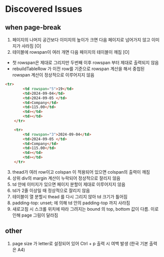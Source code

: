 # Discovered Issues

## when page-break
1. 페이지의 나머지 공간보다 이미지의 높이가 크면 다음 페이지로 넘어가지 않고 이미지가 사라짐 [O]
2. 테이블에 rowspan이 여러 개면 다음 페이지의 테이블이 깨짐 [O]
- 첫 rowspan은 제대로 그리지만 두번째 이후 rowspan 부터 제대로 출력되지 않음
- rebuildTableRow 가 이전 row를 기준으로 rowspan 계산을 해서 중첩된 rowspan 계산이 정상적으로 이루어지지 않음

```html
<tr>
        <td rowspan="5">19</td>
        <td>2024-09-04</td>
        <td>2024-09-05 </td>
        <td>Company</td>
        <td>115.00</td>
        <td></td>
        <td></td>
    </tr>

    <tr>
        <td rowspan="3">2024-09-04</td>
        <td>2024-09-05 </td>
        <td>Company</td>
        <td>115.00</td>
        <td></td>
        <td></td>
    </tr>

```
3. thead가 여러 row이고 colspan 이 적용되어 있으면 colspan의 출력이 깨짐
4. 상위 div의 margin 계산이 누락되어 정상적으로 잘리지 않음
5. td 안에 이미지가 있으면 페이지 분할이 제대로 이루어지지 않음
6. td가 2줄 이상일 때 정상적으로 잘리지 않음
7. 테이블이 열 분할시 thead 를 다시 그리지 않아 td 크기가 틀어짐
8. padding-top: unset; 에 의해 td 안의 padding-top 까지 사라짐
9. 새로고침 시 스크롤 위치에 따라 그려지는 bound 의 top, bottom 값이 다름. 이로 인해 page 그림이 달라짐


## other
1. page size 가 letter로 설정되어 있어 Ctrl + p 출력 시 여백 발생 (한국 기본 출력은 A4)
